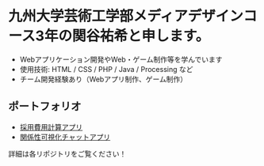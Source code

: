 # 九州大学芸術工学部メディアデザインコース3年の関谷祐希と申します。

- Webアプリケーション開発やWeb・ゲーム制作等を学んでいます
- 使用技術: HTML / CSS / PHP / Java / Processing など
- チーム開発経験あり（Webアプリ制作、ゲーム制作）

## ポートフォリオ
- [採用費用計算アプリ](https://github.com/philitan/helptech04)
- [関係性可視化チャットアプリ](https://github.com/kenta-afk/data-engineer-hack)

詳細は各リポジトリをご覧ください！


<!---
yuki8161224/yuki8161224 is a ✨ special ✨ repository because its `README.md` (this file) appears on your GitHub profile.
You can click the Preview link to take a look at your changes.
--->
